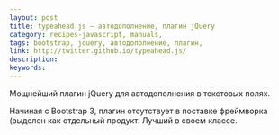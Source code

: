 ```yaml
---
layout: post
title: typeahead.js — автодополнение, плагин jQuery
category: recipes-javascript, manuals, 
tags: bootstrap, jquery, автодополнение, плагин, 
link: http://twitter.github.io/typeahead.js/
description: 
keywords: 
---
```


<p>Мощнейший плагин jQuery для автодополнения в текстовых полях.</p>
<p>Начиная с Bootstrap 3, плагин отсутствует в поставке фреймворка (выделен как отдельный продукт. Лучший в своем классе.</p>
